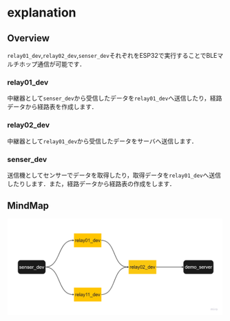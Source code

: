 # explanation
## Overview
`relay01_dev`,`relay02_dev`,`senser_dev`それぞれをESP32で実行することでBLEマルチホップ通信が可能です．

### relay01_dev
中継器として`senser_dev`から受信したデータを`relay01_dev`へ送信したり，経路データから経路表を作成します．
### relay02_dev
中継器として`relay01_dev`から受信したデータをサーバへ送信します．
### senser_dev
送信機としてセンサーでデータを取得したり，取得データを`relay01_dev`へ送信したりします．また，経路データから経路表の作成をします．
## MindMap
<img src="pic/mindmap.png" width="500">
